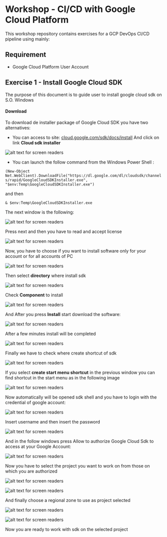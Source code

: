
# Workshop - CI/CD with Google Cloud Platform

This workshop repository contains exercises for a GCP DevOps CI/CD pipeline using mainly:


## Requirement

*	Google Cloud Platform User Account


## Exercise 1 - Install Google Cloud SDK
The purpose of this document is to guide user to install google cloud sdk on S.O. Windows

#### Download
To download de installer package of Google Cloud SDK you have two alternatives:

*	You can access to site: [cloud.google.com/sdk/docs/install](http://cloud.google.com/sdk/docs/install) And click on link **Cloud sdk installer** 

![alt text for screen readers](img/install.png "download sdk")

*	You can launch the follow command from the Windows Power Shell :

`(New-Object Net.WebClient).DownloadFile("https://dl.google.com/dl/cloudsdk/channels/rapid/GoogleCloudSDKInstaller.exe", "$env:Temp\GoogleCloudSDKInstaller.exe")`

and then

`& $env:Temp\GoogleCloudSDKInstaller.exe`

The next window is the following:

![alt text for screen readers](img/install2.png "install sdk")	

Press next and then you have to read and accept license 

![alt text for screen readers](img/install3.png "install sdk")	

Now, you have to choose if you want to install software only for your account or for all accounts of PC

![alt text for screen readers](img/install4.png "install sdk")	

Then select **directory** where install sdk

![alt text for screen readers](img/install5.png "install sdk")

Check **Component** to install 

![alt text for screen readers](img/install6.png "install sdk")

And After you press **Install** start download the software:

![alt text for screen readers](img/install7.png "install sdk")

After a few minutes install will be completed

![alt text for screen readers](img/install8.png "install sdk")

Finally we have to check where create shortcut of sdk

![alt text for screen readers](img/install9.png "install sdk")

If you select **create start menu shortcut** in the previous window you can find shortcut in the start menu as in the following image

![alt text for screen readers](img/install10.png "install sdk")

Now automatically will be opened sdk shell and you have to login with the credential of google account: 

![alt text for screen readers](img/install11.png "install sdk")

Insert username and then insert the password

![alt text for screen readers](img/install12.png "install sdk")

And in the follow windows press Allow to authorize Google Cloud Sdk to access at your Google Account:

![alt text for screen readers](img/install13.png "install sdk")

Now you have to select the project you want to work on from those on which you are authorized

![alt text for screen readers](img/install14.png "install sdk")

![alt text for screen readers](img/install15.png "install sdk")

And finally choose a regional zone to use as project selected

![alt text for screen readers](img/install16.png "install sdk")

![alt text for screen readers](img/install17.png "install sdk")

Now you are ready to work with sdk on the selected project




